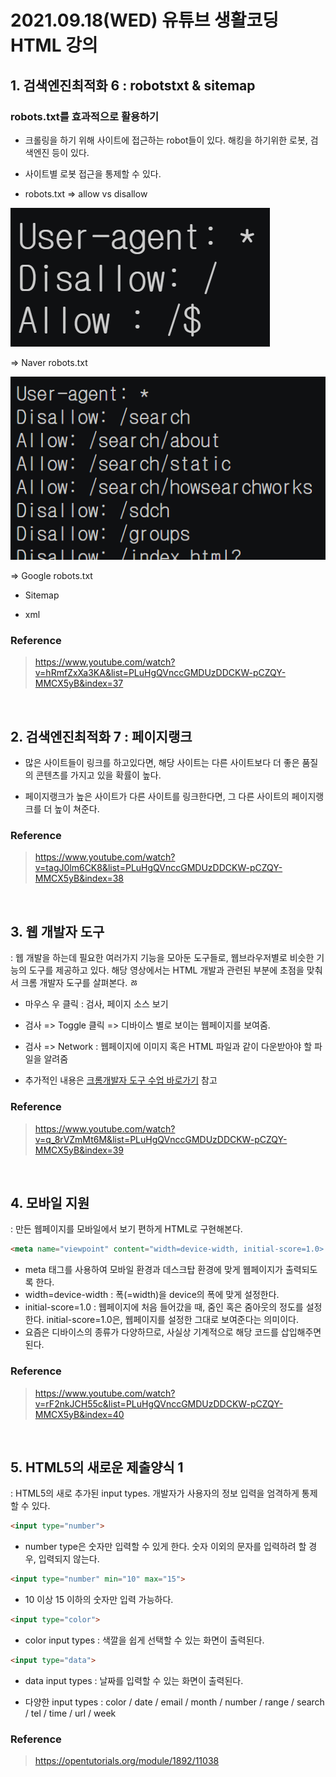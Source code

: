 # 2021.09.18(WED) 유튜브 생활코딩 HTML 강의

## 1. 검색엔진최적화 6 : robotstxt & sitemap

### robots.txt를 효과적으로 활용하기
- 크롤링을 하기 위해 사이트에 접근하는 robot들이 있다. 해킹을 하기위한 로봇, 검색엔진 등이 있다.

- 사이트별 로봇 접근을 통제할 수 있다.

- robots.txt => allow vs disallow

![Naver robots.txt](HTML_11_robotstxt_naver.png)

=> Naver robots.txt

![Google robots.txt](HTML_11_robotstxt_google.png)

=> Google robots.txt

- Sitemap

- xml

### Reference
> https://www.youtube.com/watch?v=hRmfZxXa3KA&list=PLuHgQVnccGMDUzDDCKW-pCZQY-MMCX5yB&index=37

<br>

## 2. 검색엔진최적화 7 : 페이지랭크

- 많은 사이트들이 링크를 하고있다면, 해당 사이트는 다른 사이트보다 더 좋은 품질의 콘텐츠를 가지고 있을 확률이 높다. 

- 페이지랭크가 높은 사이트가 다른 사이트를 링크한다면, 그 다른 사이트의 페이지랭크를 더 높이 쳐준다.

### Reference
> https://www.youtube.com/watch?v=tagJ0lm6CK8&list=PLuHgQVnccGMDUzDDCKW-pCZQY-MMCX5yB&index=38

<br>

## 3. 웹 개발자 도구
: 웹 개발을 하는데 필요한 여러가지 기능을 모아둔 도구들로, 웹브라우저별로 비슷한 기능의 도구를 제공하고 있다. 해당 영상에서는 HTML 개발과 관련된 부분에 초점을 맞춰서 크롬 개발자 도구를 살펴본다.
ㅀ
- 마우스 우 클릭 : 검사, 페이지 소스 보기
- 검사 => Toggle 클릭 => 디바이스 별로 보이는 웹페이지를 보여줌.
- 검사 => Network : 웹페이지에 이미지 혹은 HTML 파일과 같이 다운받아야 할 파일을 알려줌

- 추가적인 내용은 [크롬개발자 도구 수업 바로가기](https://opentutorials.org/module/306/2865) 참고

### Reference
> https://www.youtube.com/watch?v=q_8rVZmMt6M&list=PLuHgQVnccGMDUzDDCKW-pCZQY-MMCX5yB&index=39

<br>

## 4. 모바일 지원
: 만든 웹페이지를 모바일에서 보기 편하게 HTML로 구현해본다.

```HTML
<meta name="viewpoint" content="width=device-width, initial-score=1.0>
```

- meta 태그를 사용하여 모바일 환경과 데스크탑 환경에 맞게 웹페이지가 출력되도록 한다.
- width=device-width : 폭(=width)을 device의 폭에 맞게 설정한다.
- initial-score=1.0 : 웹페이지에 처음 들어갔을 때, 줌인 혹은 줌아웃의 정도를 설정한다. initial-score=1.0은, 웹페이지를 설정한 그대로 보여준다는 의미이다.
- 요즘은 디바이스의 종류가 다양하므로, 사실상 기계적으로 해당 코드를 삽입해주면 된다.

### Reference
> https://www.youtube.com/watch?v=rF2nkJCH55c&list=PLuHgQVnccGMDUzDDCKW-pCZQY-MMCX5yB&index=40

<br>

## 5. HTML5의 새로운 제출양식 1
: HTML5의 새로 추가된 input types. 개발자가 사용자의 정보 입력을 엄격하게 통제할 수 있다.

```HTML
<input type="number">
```
- number type은 숫자만 입력할 수 있게 한다. 숫자 이외의 문자를 입력하려 할 경우, 입력되지 않는다.

```HTML
<input type="number" min="10" max="15">
```
- 10 이상 15 이하의 숫자만 입력 가능하다.

```HTML
<input type="color">
```
- color input types : 색깔을 쉽게 선택할 수 있는 화면이 출력된다.

```HTML
<input type="data">
```
- data input types : 날짜를 입력할 수 있는 화면이 출력된다.

- 다양한 input types : color / date / email / month / number / range / search / tel / time / url / week

### Reference
> https://opentutorials.org/module/1892/11038